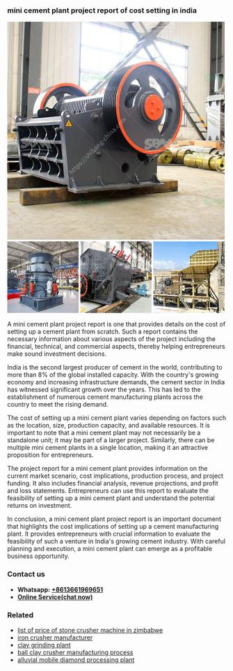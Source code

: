 <h3>mini cement plant project report of cost setting in india</h3><img src='1708498078.jpg' alt=''><p>A mini cement plant project report is one that provides details on the cost of setting up a cement plant from scratch. Such a report contains the necessary information about various aspects of the project including the financial, technical, and commercial aspects, thereby helping entrepreneurs make sound investment decisions.</p><p>India is the second largest producer of cement in the world, contributing to more than 8% of the global installed capacity. With the country's growing economy and increasing infrastructure demands, the cement sector in India has witnessed significant growth over the years. This has led to the establishment of numerous cement manufacturing plants across the country to meet the rising demand.</p><p>The cost of setting up a mini cement plant varies depending on factors such as the location, size, production capacity, and available resources. It is important to note that a mini cement plant may not necessarily be a standalone unit; it may be part of a larger project. Similarly, there can be multiple mini cement plants in a single location, making it an attractive proposition for entrepreneurs.</p><p>The project report for a mini cement plant provides information on the current market scenario, cost implications, production process, and project funding. It also includes financial analysis, revenue projections, and profit and loss statements. Entrepreneurs can use this report to evaluate the feasibility of setting up a mini cement plant and understand the potential returns on investment.</p><p>In conclusion, a mini cement plant project report is an important document that highlights the cost implications of setting up a cement manufacturing plant. It provides entrepreneurs with crucial information to evaluate the feasibility of such a venture in India's growing cement industry. With careful planning and execution, a mini cement plant can emerge as a profitable business opportunity.</p><h3>Contact us</h3><ul><li><strong>Whatsapp:&nbsp;<a href="https://wa.me/8613661969651">+8613661969651</a></strong></li><li><a href="https://swt.shibang-china.com/?git&amp;zhl&amp;mini cement plant project report of cost setting in india"><strong>Online Service(chat now)</strong></a></li></ul><h3>Related</h3><ul><li><a href='list of price of stone crusher machine in zimbabwe.md'>list of price of stone crusher machine in zimbabwe</a></li><li><a href='iron crusher manufacturer.md'>iron crusher manufacturer</a></li><li><a href='clay grinding plant.md'>clay grinding plant</a></li><li><a href='ball clay crusher manufacturing process.md'>ball clay crusher manufacturing process</a></li><li><a href='alluvial mobile diamond processing plant.md'>alluvial mobile diamond processing plant</a></li></ul>